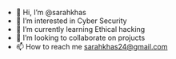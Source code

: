- 👋 Hi, I’m @sarahkhas
- 👀 I’m interested in Cyber Security 
- 🌱 I’m currently learning Ethical hacking
- 💞️ I’m looking to collaborate on projucts
- 📫 How to reach me sarahkhas24@gmail.com

<!---
sarahkhas/sarahkhas is a ✨ special ✨ repository because its `README.md` (this file) appears on your GitHub profile.
You can click the Preview link to take a look at your changes.
--->
